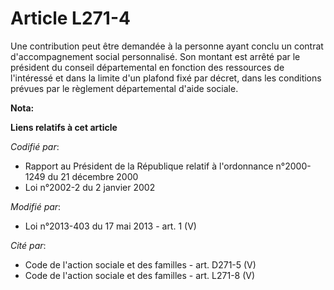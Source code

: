 # Article L271-4

Une contribution peut être demandée à la personne ayant conclu un contrat d'accompagnement social personnalisé. Son montant
est arrêté par le président du conseil départemental en fonction des ressources de l'intéressé et dans la limite d'un plafond
fixé par décret, dans les conditions prévues par le règlement départemental d'aide sociale.

**Nota:**



**Liens relatifs à cet article**

_Codifié par_:

  - Rapport au Président de la République relatif à l'ordonnance n°2000-1249 du 21 décembre 2000
  - Loi n°2002-2 du 2 janvier 2002

_Modifié par_:

  - Loi n°2013-403 du 17 mai 2013 - art. 1 (V)

_Cité par_:

  - Code de l'action sociale et des familles - art. D271-5 (V)
  - Code de l'action sociale et des familles - art. L271-8 (V)
